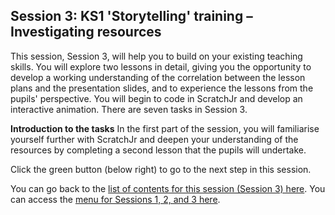 ## Session 3: KS1 'Storytelling' training – Investigating resources
This session, Session 3, will help you to build on your existing teaching skills. You will explore two lessons in detail, giving you the opportunity to develop a working understanding of the correlation between the lesson plans and the presentation slides, and to experience the lessons from the pupils' perspective. You will begin to code in ScratchJr and develop an interactive animation. There are seven tasks in Session 3.

**Introduction to the tasks**
In the first part of the session, you will familiarise yourself further with ScratchJr and deepen your understanding of the resources by completing a second lesson that the pupils will undertake.

Click the green button (below right) to go to the next step in this session.

You can go back to the [list of contents for this session (Session 3) here](https://projects.raspberrypi.org/en/projects/KS1StorytellingTraining_Session3_GBICi1b).
You can access the [menu for Sessions 1, 2, and 3 here](https://projects.raspberrypi.org/en/pathways/ks1-storytellingtraining-gbici1b).
